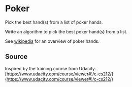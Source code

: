 # Poker

Pick the best hand(s) from a list of poker hands.

Write an algorithm to pick the best poker hand(s) from a list.

See [wikipedia](https://en.wikipedia.org/wiki/List_of_poker_hands) for an
overview of poker hands.

## Source

Inspired by the training course from Udacity. [https://www.udacity.com/course/viewer#!/c-cs212/](https://www.udacity.com/course/viewer#!/c-cs212/)


